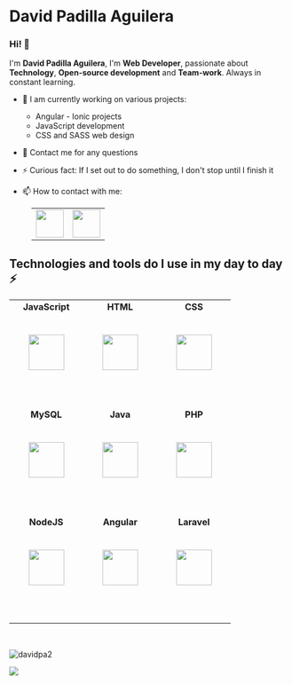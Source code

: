 # David Padilla Aguilera

### Hi! 👋

I'm **David Padilla Aguilera**, I'm **Web Developer**, passionate about **Technology**, **Open-source development** and **Team-work**. Always in constant learning.

- 🔭 I am currently working on various projects:

  - Angular - Ionic projects
  - JavaScript development
  - CSS and SASS web design

- 💬 Contact me for any questions
- ⚡ Curious fact: If I set out to do something, I don't stop until I finish it
- 📫 How to contact with me:

<table style="margin-left: 40px; border: none">
  <tr style="border: none">
    <td style="border: none">
      <a href="mailto:davidpaag2002@gmail.com"><img src="https://cdn.icon-icons.com/icons2/2631/PNG/512/gmail_new_logo_icon_159149.png" width="50" height="50" ></a>
    </td>
    <td style="border: none">
      <a href="https://www.linkedin.com/in/davidpadillaaguilera/"><img src="https://cdn.svgporn.com/logos/linkedin.svg" width="50" height="50" ></a>
    </td>
  </tr>
</table>

## Technologies and tools do I use in my day to day ⚡

<table style="width: 100%">
  <tbody>
    <tr valign="top">
      <td width="25%" align="center" style="padding-bottom:3rem">
        <span><b>JavaScript</b></span><br/><br/><br/>
        <img height="64px" src="https://www.manejandodatos.es/wp-content/uploads/2015/03/javascript.png">
        <br/><br/>
      </td>
      <td width="25%" align="center" style="padding-bottom:3rem">
        <span><b>HTML</b></span><br/><br/><br/>
        <img height="64px" src="https://cdn.svgporn.com/logos/html-5.svg">
        <br/><br/>
      </td>
      <td width="25%" align="center" style="padding-bottom:3rem">
        <span><b>CSS</b></span><br/><br/><br/>
        <img height="64px" src="https://cdn.svgporn.com/logos/css-3.svg">
        <br/><br/>
      </td>
    </tr>
    <tr valign="top">
      <td width="25%" align="center" style="padding-bottom:3rem">
        <span><b>MySQL</b></span><br/><br/><br/>
        <img height="64px" src="https://cdn.svgporn.com/logos/mysql.svg">
        <br/><br/>
      </td>
      <td width="25%" align="center" style="padding-bottom:3rem">
        <span><b>Java</b></span><br/><br/><br/>
        <img height="64px" src="https://cdn.svgporn.com/logos/java.svg">
        <br/><br/>
      </td> 
      <td width="25%" align="center" style="padding-bottom:3rem">
        <span><b>PHP</b></span><br/><br/><br/>
        <img height="64px" src="http://lineadecodigo.com/wp-content/uploads/2013/11/php.png">
        <br/><br/>
      </td>
    </tr>
    <tr valign="top">      
      <td width="25%" align="center" style="padding-bottom:3rem">
        <span><b>NodeJS</b></span><br/><br/><br/>
        <img height="64px" src="https://upload.wikimedia.org/wikipedia/commons/thumb/d/d9/Node.js_logo.svg/1280px-Node.js_logo.svg.png">
        <br/><br/>
      </td>
      <td width="25%" align="center" style="padding-bottom:3rem">
        <span><b>Angular</b></span><br/><br/><br/>
        <img height="64px" src="https://upload.wikimedia.org/wikipedia/commons/thumb/c/cf/Angular_full_color_logo.svg/2048px-Angular_full_color_logo.svg.png">
        <br/><br/>
      </td>
      <td width="25%" align="center" style="padding-bottom:3rem">
        <span><b>Laravel</b></span><br/><br/><br/>
        <img height="64px" src="https://upload.wikimedia.org/wikipedia/commons/thumb/9/9a/Laravel.svg/1200px-Laravel.svg.png">
        <br/><br/>
      </td>
    </tr>
  </tbody>
</table>

<br/>
<p><img src="https://github-readme-stats.vercel.app/api/top-langs?username=davidpa2&show_icons=true&locale=en&layout=compact" alt="davidpa2" /></p>
<p><img src="https://github-readme-stats.vercel.app/api?username=davidpa2&hide=contribs,prs)](https://github.com/davidpa2/github-readme-stats" /></p>

